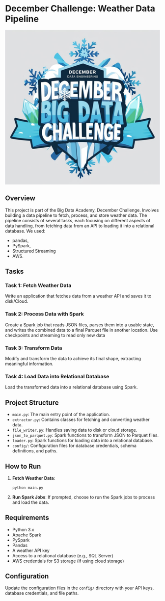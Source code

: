 # December Challenge: Weather Data Pipeline

![Project Logo](images/dec_logo.png)

## Overview

This project is part of the Big Data Academy, December Challenge. Involves building a data pipeline to fetch, process, and store weather data. The pipeline consists of several tasks, each focusing on different aspects of data handling, from fetching data from an API to loading it into a relational database. We used:
- pandas, 
- PySpark, 
- Structured Streaming
- AWS.

## Tasks

### Task 1: Fetch Weather Data

Write an application that fetches data from a weather API and saves it to disk/Cloud.

### Task 2: Process Data with Spark

Create a Spark job that reads JSON files, parses them into a usable state, and writes the combined data to a final Parquet file in another location. Use checkpoints and streaming to read only new data

### Task 3: Transform Data

Modify and transform the data to achieve its final shape, extracting meaningful information. 

### Task 4: Load Data into Relational Database

Load the transformed data into a relational database using Spark. 

## Project Structure

- `main.py`: The main entry point of the application.
- `extractor.py`: Contains classes for fetching and converting weather data.
- `file_writer.py`: Handles saving data to disk or cloud storage.
- `json_to_parquet.py`: Spark functions to transform JSON to Parquet files.
- `loader.py`: Spark functions for loading data into a relational database.
- `config/`: Configuration files for database credentials, schema definitions, and paths.

## How to Run

1. **Fetch Weather Data**:
   ```bash
   python main.py
   ```

2. **Run Spark Jobs**:
   If prompted, choose to run the Spark jobs to process and load the data.

## Requirements

- Python 3.x
- Apache Spark
- PySpark
- Pandas
- A weather API key
- Access to a relational database (e.g., SQL Server)
- AWS credentials for S3 storage (if using cloud storage)

## Configuration

Update the configuration files in the `config/` directory with your API keys, database credentials, and file paths.